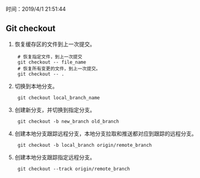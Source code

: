 时间：2019/4/1 21:51:44   

## Git checkout 

1. 恢复缓存区的文件到上一次提交。  

		# 恢复指定文件，到上一次提交
		git checkout -- file_name
		# 恢复所有变更的文件，到上一次提交。 
		git checkout -- .

2. 切换到本地分支。

		git checkout local_branch_name

3. 创建新分支，并切换到指定分支。

		git checkout -b new_branch old_branch

4. 创建本地分支跟踪远程分支，本地分支拉取和推送都对应到跟踪的远程分支。

 		git checkout -b local_branch origin/remote_branch

5. 创建本地分支跟踪指定远程分支。

		git checkout --track origin/remote_branch
 

